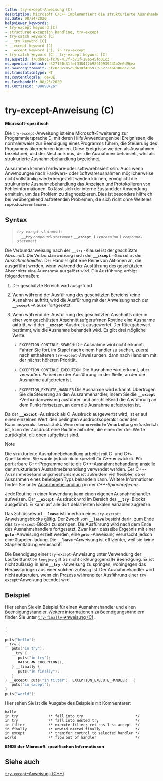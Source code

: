 ```yaml
---
title: try-except-Anweisung (C)
description: Microsoft C/C++ implementiert die strukturierte Ausnahmebehandlung (Structured Exception Handling, SEH) über eine Spracherweiterung für die try-except-Anweisung.
ms.date: 08/24/2020
helpviewer_keywords:
- try-except keyword [C]
- structured exception handling, try-except
- try-catch keyword [C]
- __try keyword [C]
- __except keyword [C]
- __except keyword [C], in try-except
- try-catch keyword [C], try-except keyword [C]
ms.assetid: f76db9d1-fc78-417f-b71f-18e545fc01c3
ms.openlocfilehash: e327150431fef3384f2b98940939444b2e6d96ea
ms.sourcegitcommit: efc8c32205c9d610f40597556273a64306dec15d
ms.translationtype: HT
ms.contentlocale: de-DE
ms.lasthandoff: 08/26/2020
ms.locfileid: "88898726"
---
```

# <a name="try-except-statement-c"></a>try-except-Anweisung (C)

**Microsoft-spezifisch**

Die `try-except`-Anweisung ist eine Microsoft-Erweiterung zur Programmiersprache C, mit deren Hilfe Anwendungen bei Ereignissen, die normalerweise zur Beendigung eines Programms führen, die Steuerung des Programms übernehmen können. Diese Ereignisse werden als Ausnahmen bezeichnet, und der Mechanismus, der die Ausnahmen behandelt, wird als strukturierte Ausnahmebehandlung bezeichnet.

Ausnahmen können hardware-oder softwarebasiert sein. Auch wenn Anwendungen nach Hardware- oder Softwareausnahmen möglicherweise nicht vollständig wiederhergestellt werden können, ermöglicht die strukturierte Ausnahmebehandlung das Anzeigen und Protokollieren von Fehlerinformationen. So lässt sich der interne Zustand der Anwendung ermitteln, um das Problem zu diagnostizieren. Dies ist besonders hilfreich bei vorübergehend auftretenden Problemen, die sich nicht ohne Weiteres reproduzieren lassen.

## <a name="syntax"></a>Syntax

> *`try-except-statement`*:\
> &emsp;**`__try`** *`compound-statement`* **`__except (`**  *`expression`*  **`)`** *`compound-statement`*

Die Verbundanweisung nach der **`__try`** -Klausel ist der *geschützte Abschnitt*. Die Verbundanweisung nach der **`__except`** -Klausel ist der *Ausnahmehandler*. Der Handler gibt eine Reihe von Aktionen an, die ausgeführt werden, wenn während der Ausführung des geschützten Abschnitts eine Ausnahme ausgelöst wird. Die Ausführung erfolgt folgendermaßen:

1. Der geschützte Bereich wird ausgeführt.

1. Wenn während der Ausführung des geschützten Bereichs keine Ausnahme auftritt, wird die Ausführung mit der Anweisung nach der **`__except`** -Klausel fortgesetzt.

1. Wenn während der Ausführung des geschützten Abschnitts oder in einer vom geschützten Abschnitt aufgerufenen Routine eine Ausnahme auftritt, wird der **`__except`** -Ausdruck ausgewertet. Der Rückgabewert bestimmt, wie die Ausnahme behandelt wird. Es gibt drei mögliche Werte:

   - `EXCEPTION_CONTINUE_SEARCH`: Die Ausnahme wird nicht erkannt. Fahren Sie fort, im Stapel nach einem Handler zu suchen, zuerst nach enthaltenen `try-except`-Anweisungen, dann nach Handlern mit der nächst höheren Priorität.

   - `EXCEPTION_CONTINUE_EXECUTION`: Die Ausnahme wird erkannt, aber verworfen. Fortsetzen der Ausführung an der Stelle, an der die Ausnahme aufgetreten ist.

   - `EXCEPTION_EXECUTE_HANDLER` Die Ausnahme wird erkannt. Übertragen Sie die Steuerung an den Ausnahmehandler, indem Sie die **`__except`** -Verbundanweisung ausführen und anschließend die Ausführung an dem Punkt fortsetzen, an dem die Ausnahme aufgetreten ist.

Da der **`__except`** -Ausdruck als C-Ausdruck ausgewertet wird, ist er auf einen einzelnen Wert, den bedingten Ausdrucksoperator oder den Kommaoperator beschränkt. Wenn eine erweiterte Verarbeitung erforderlich ist, kann der Ausdruck eine Routine aufrufen, die einen der drei Werte zurückgibt, die oben aufgelistet sind.

> [!NOTE]
> Die strukturierte Ausnahmebehandlung arbeitet mit C- und C++-Quelldateien. Sie wurde jedoch nicht speziell für C++ entwickelt. Für portierbare C++-Programme sollte die C++-Ausnahmebehandlung anstelle der strukturierten Ausnahmebehandlung verwendet werden. Der C++-Ausnahmebehandlungsmechanismus ist außerdem viel flexibler, da er Ausnahmen eines beliebigen Typs behandeln kann. Weitere Informationen finden Sie unter [Ausnahmebehandlung](../cpp/exception-handling-in-visual-cpp.md) in der *C++-Sprachreferenz*.

Jede Routine in einer Anwendung kann einen eigenen Ausnahmehandler aufweisen. Der **`__except`** -Ausdruck wird im Bereich des **`__try`** -Blocks ausgeführt. Er kann auf alle dort deklarierten lokalen Variablen zugreifen.

Das Schlüsselwort **`__leave`** ist innerhalb eines `try-except`-Anweisungsblocks gültig. Der Zweck von **`__leave`** besteht darin, zum Ende des `try-except`-Blocks zu springen. Die Ausführung wird nach dem Ende des Ausnahmehandlers fortgesetzt. Zwar kann dasselbe Ergebnis mit einer **`goto`** -Anweisung erzielt werden, eine **`goto`** -Anweisung verursacht jedoch eine Stapelentladung. Die **`__leave`** -Anweisung ist effizienter, weil sie keine Stapelentladung verursacht.

Die Beendigung einer `try-except`-Anweisung unter Verwendung der Laufzeitfunktion `longjmp` gilt als nicht ordnungsgemäße Beendigung. Es ist nicht zulässig, in eine **`__try`** -Anweisung zu springen, wohingegen das Herausspringen aus einer solchen zulässig ist. Der Ausnahmehandler wird nicht aufgerufen, wenn ein Prozess während der Ausführung einer `try-except`-Anweisung beendet wird.

## <a name="example"></a>Beispiel

Hier sehen Sie ein Beispiel für einen Ausnahmehandler und einen Beendigungshandler. Weitere Informationen zu Beendigungshandlern finden Sie unter [`try-finally`-Anweisung (C)](../c-language/try-finally-statement-c.md).

```C
.
.
.
puts("hello");
__try {
   puts("in try");
   __try {
      puts("in try");
      RAISE_AN_EXCEPTION();
   } __finally {
      puts("in finally");
   }
} __except( puts("in filter"), EXCEPTION_EXECUTE_HANDLER ) {
   puts("in except");
}
puts("world");
```

Hier sehen Sie ist die Ausgabe des Beispiels mit Kommentaren:

```Output
hello
in try              /* fall into try                        */
in try              /* fall into nested try                 */
in filter           /* execute filter; returns 1 so accept  */
in finally          /* unwind nested finally                */
in except           /* transfer control to selected handler */
world               /* flow out of handler                  */
```

**ENDE der Microsoft-spezifischen Informationen**

## <a name="see-also"></a>Siehe auch

[`try-except`-Anweisung (C++)](../cpp/try-except-statement.md)
